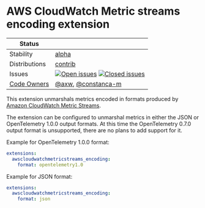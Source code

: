 # AWS CloudWatch Metric streams encoding extension

<!-- status autogenerated section -->
| Status        |           |
| ------------- |-----------|
| Stability     | [alpha]  |
| Distributions | [contrib] |
| Issues        | [![Open issues](https://img.shields.io/github/issues-search/open-telemetry/opentelemetry-collector-contrib?query=is%3Aissue%20is%3Aopen%20label%3Aextension%2Fawscloudwatchmetricstreamsencoding%20&label=open&color=orange&logo=opentelemetry)](https://github.com/open-telemetry/opentelemetry-collector-contrib/issues?q=is%3Aopen+is%3Aissue+label%3Aextension%2Fawscloudwatchmetricstreamsencoding) [![Closed issues](https://img.shields.io/github/issues-search/open-telemetry/opentelemetry-collector-contrib?query=is%3Aissue%20is%3Aclosed%20label%3Aextension%2Fawscloudwatchmetricstreamsencoding%20&label=closed&color=blue&logo=opentelemetry)](https://github.com/open-telemetry/opentelemetry-collector-contrib/issues?q=is%3Aclosed+is%3Aissue+label%3Aextension%2Fawscloudwatchmetricstreamsencoding) |
| [Code Owners](https://github.com/open-telemetry/opentelemetry-collector-contrib/blob/main/CONTRIBUTING.md#becoming-a-code-owner)    | [@axw](https://www.github.com/axw), [@constanca-m](https://www.github.com/constanca-m) |

[alpha]: https://github.com/open-telemetry/opentelemetry-collector/blob/main/docs/component-stability.md#alpha
[contrib]: https://github.com/open-telemetry/opentelemetry-collector-releases/tree/main/distributions/otelcol-contrib
<!-- end autogenerated section -->

This extension unmarshals metrics encoded in formats produced by
[Amazon CloudWatch Metric Streams](https://docs.aws.amazon.com/AmazonCloudWatch/latest/monitoring/CloudWatch-Metric-Streams.html).

The extension can be configured to unmarshal metrics in either the JSON or OpenTelemetry 1.0.0 output formats.
At this time the OpenTelemetry 0.7.0 output format is unsupported, there are no plans to add support for it.

Example for OpenTelemetry 1.0.0 format:
```yaml
extensions:
  awscloudwatchmetricstreams_encoding:
    format: opentelemetry1.0
```

Example for JSON format:
```yaml
extensions:
  awscloudwatchmetricstreams_encoding:
    format: json
```
